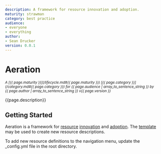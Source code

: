```yaml
---
description: A framework for resource innovation and adoption.
maturity: strawman
category: best practice
audience:
- everyone
- everything
author:
- Sean Drucker
version: 0.0.1
---
```


# Aeration
<sup><i>
  A [{{ page.maturity }}](/lifecycle.md#{{ page.maturity }}) 
  [{{ page.category }}](/category.md#{{ page.category }}) 
  for {{ page.audience | array_to_sentence_string }} 
  by {{ page.author | array_to_sentence_string }} v{{ page.version }}
</i></sup>

{{page.description}}

## Getting Started

Aeration is a framework for [resource](resource.md) [innovation](innovation.md) and [adoption](lifecycle.md).  The [template](template.md) may be used to create new resource descriptions.

To add new resource definitions to the navigation menu, update the _config.yml file in the root directory.